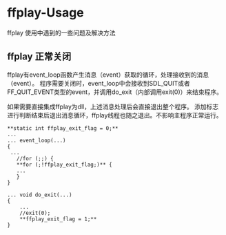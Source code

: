 # ffplay-Usage
ffplay 使用中遇到的一些问题及解决方法



## ffplay 正常关闭
ffplay有event_loop函数产生消息（event）获取的循环，处理接收到的消息（event）。
程序需要关闭时，event_loop中会接收到SDL_QUIT或者FF_QUIT_EVENT类型的event，并调用do_exit（内部调用exit(0)）来结束程序。

如果需要直接集成ffplay为dll，上述消息处理后会直接退出整个程序。
添加标志进行判断结束后退出消息循环，ffplay线程也随之退出。不影响主程序正常运行。

```
**static int ffplay_exit_flag = 0;**
...
... event_loop(...)
{
 ...
   //for (;;) {
   **for (;!ffplay_exit_flag;)** {
   ...
   }
}
```
```
... void do_exit(...)
{    
    ...
    //exit(0);
    **ffplay_exit_flag = 1;**
}
 ```
